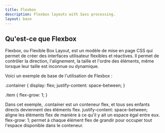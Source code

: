```yaml
---
title: Flexbox
description: Flexbox layouts with Sass processing.
layout: base
---
```

## Qu'est-ce que Flexbox

Flexbox, ou Flexible Box Layout, est un modèle de mise en page CSS qui permet de créer des interfaces utilisateur flexibles et réactives. Il permet de contrôler la direction, l'alignement, la taille et l'ordre des éléments, même lorsque leur taille est inconnue ou dynamique.

Voici un exemple de base de l'utilisation de Flexbox :

.container {
  display: flex;
  justify-content: space-between;
}

.item {
  flex-grow: 1;
}

Dans cet exemple, .container est un conteneur flex, et tous ses enfants directs deviennent des éléments flex. justify-content: space-between; aligne les éléments flex de manière à ce qu'il y ait un espace égal entre eux. flex-grow: 1; permet à chaque élément flex de grandir pour occuper tout l'espace disponible dans le conteneur.